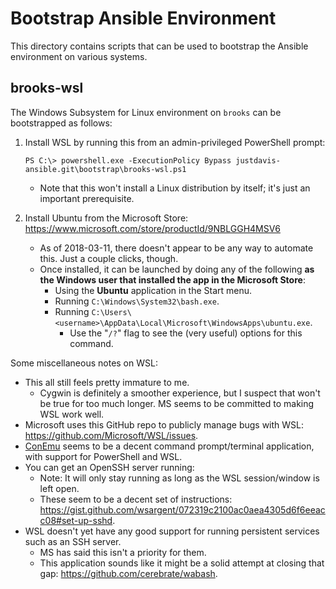 # Bootstrap Ansible Environment

This directory contains scripts that can be used to bootstrap the Ansible environment on various systems.

## brooks-wsl

The Windows Subsystem for Linux environment on `brooks` can be bootstrapped as follows:

1. Install WSL by running this from an admin-privileged PowerShell prompt:
    
    ```
    PS C:\> powershell.exe -ExecutionPolicy Bypass justdavis-ansible.git\bootstrap\brooks-wsl.ps1
    ```
    
    * Note that this won't install a Linux distribution by itself; it's just an important prerequisite.
2. Install Ubuntu from the Microsoft Store: <https://www.microsoft.com/store/productId/9NBLGGH4MSV6>
    * As of 2018-03-11, there doesn't appear to be any way to automate this. Just a couple clicks, though.
    * Once installed, it can be launched by doing any of the following **as the Windows user that installed the app in the Microsoft Store**:
        * Using the **Ubuntu** application in the Start menu.
        * Running `C:\Windows\System32\bash.exe`.
        * Running `C:\Users\<username>\AppData\Local\Microsoft\WindowsApps\ubuntu.exe`.
            * Use the "`/?`" flag to see the (very useful) options for this command.

Some miscellaneous notes on WSL:

* This all still feels pretty immature to me.
    * Cygwin is definitely a smoother experience, but I suspect that won't be true for too much longer. MS seems to be committed to making WSL work well.
* Microsoft uses this GitHub repo to publicly manage bugs with WSL: <https://github.com/Microsoft/WSL/issues>.
* [ConEmu](https://conemu.github.io/) seems to be a decent command prompt/terminal application, with support for PowerShell and WSL.
* You can get an OpenSSH server running:
    * Note: It will only stay running as long as the WSL session/window is left open.
    * These seem to be a decent set of instructions: <https://gist.github.com/wsargent/072319c2100ac0aea4305d6f6eeacc08#set-up-sshd>.
* WSL doesn't yet have any good support for running persistent services such as an SSH server.
    * MS has said this isn't a priority for them.
    * This application sounds like it might be a solid attempt at closing that gap: <https://github.com/cerebrate/wabash>.
